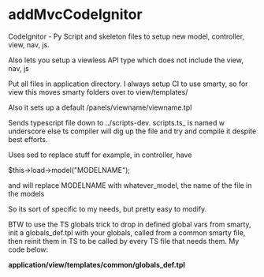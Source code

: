 # addMvcCodeIgnitor
CodeIgnitor - Py Script and skeleton files to setup new model, controller, view, nav, js.

Also lets you setup a viewless API type which does not include the view, nav, js

Put all files in application directory.  I always setup CI to use smarty, so for view this moves smarty folders over to view/templates/ 

Also it sets up a default /panels/viewname/viewname.tpl

Sends typescript file down to ../scripts-dev.  scripts.ts_ is named w underscore else ts compiler will dig up the file and try and compile it despite best efforts.

Uses sed to replace stuff for example, in controller, have

$this->load->model("MODELNAME");  

and will replace MODELNAME with whatever_model, the name of the file in the models 

So its sort of specific to my needs, but pretty easy to modify.

BTW to use the TS globals trick to drop in defined global vars from smarty, init a globals_def.tpl with your globals, called from a common smarty file, then reinit them in TS to be called by every TS  file that needs them.  My code below:

**application/view/templates/common/globals_def.tpl**
	<script>
	{literal}
	  window.__INITIAL_DATA__ = {
	{/literal}
	  'siteUrl' : '{$smarty.const.SITE_URL}',
	  'apiUrl'  : '{$smarty.const.API_URL}',
	  'userId' : "{$smarty.session.user_info.id}",
	  'environment' : "{$smarty.const.ENVIRONMENT}"
	{literal}
	 }
	{/literal}

	</script>

**../scripts-dev/globals.ts**
// @ts-check
// enable typescript

	type InitialData = {
		siteUrl: string
		apiUrl:  string
		userId: string
		environment: string
	};

	export    const initialData = (window as any).__INITIAL_DATA__ as InitialData;

	export const DB_DATA = (window as any).DB_DATA as JSON; 




##BTW smarty layout is as such:
**application/view/templates/index.tpl**
	{include file="common\\header.tpl"} 
	{include file="common\\body.tpl"} 
	{include file="common\\footer.tpl"} 

header is the usual stuff.  <head></head>. 

**application/view/templates/common/body.tpm**
Then common body (using bootstrap for example - setting up containers and such), important part is this line:
	{include file=$viewPage}
  
  
 **application/view/templates/common/footer.tpm**
 Footer should include that globals template file I referred to before.  I also have it setup in the skel dir so that the controller assigns a list of js files to an array which are then dynamically loaded from the footer:
 
 
	{if isset( $js_array )}
		{foreach from=$js_array item=js_file}
			<script src="{$smarty.const.SITE_URL}/scripts/{$js_file}" type='module'></script>
		{/foreach}
	{/if}
  
 I think thats what you need to make this plug and play, basically.  Oh yeah there's also a nav - I built it so the nav pulls in from the db.   I have a nav_model that pulls that info in and drops it into views/common/navbar.tpl, that's included in the generated views.  
 
 OH! Important! I also am using custom MY_Controller and MY_model!!  I find I cant use CI without some custom helpers.  Check my gists for the base controller I use.   I also setup the constants file with a bunch of stuff.  Damn I should just upload my base setup. 
 
 Any of these stuff you want to change, change it in the skel/ files, they are the base files.  The magik is in the python file.  Any excuse to code in python...esp when im in php land all day
